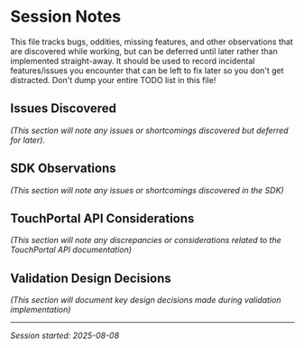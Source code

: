 # Session Notes

This file tracks bugs, oddities, missing features, and other
observations that are discovered while working, but can be deferred
until later rather than implemented straight-away. It should be used to
record incidental features/issues you encounter that can be left to fix
later so you don't get distracted. Don't dump your entire TODO list in
this file!

## Issues Discovered

_(This section will note any issues or shortcomings discovered but deferred for later)_.

## SDK Observations

_(This section will note any issues or shortcomings discovered in the SDK)_

## TouchPortal API Considerations

_(This section will note any discrepancies or considerations related to the TouchPortal API documentation)_

## Validation Design Decisions

_(This section will document key design decisions made during validation implementation)_

---

_Session started: 2025-08-08_
